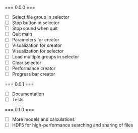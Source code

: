 === 0.0.0 ===

- [ ] Select file group in selector
- [ ] Stop button in selector
- [ ] Stop sound when quit
- [ ] Quit main
- [ ] Parameters for creator
- [ ] Visualization for creator
- [ ] Visualization for selector
- [ ] Load multiple groups in selector
- [ ] Clear selector
- [ ] Performance creator
- [ ] Progress bar creator

=== 0.0.1 ===

- [ ] Documentation
- [ ] Tests

=== 0.1.0 ===

- [ ] More models and calculations 
- [ ] HDF5 for high-performance searching and sharing of files
